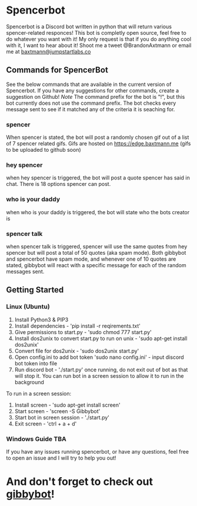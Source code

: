 # Spencerbot

Spencerbot is a Discord bot written in python that will return various spencer-related responces!
This bot is completly open source, feel free to do whatever you want with it! My only request is that if you do anything cool with it, I want to hear about it! Shoot me a tweet @BrandonAxtmann or email me at baxtmann@jumpstartlabs.co

## Commands for SpencerBot
See the below commands that are available in the current version of Spencerbot. If you have any suggestions for other commands, create a suggestion on Github!
*Note* The command prefix for the bot is "!", but this bot currently does not use the command prefix. The bot checks every message sent to see if it matched any of the criteria it is seaching for.
### spencer
When spencer is stated, the bot will post a randomly chosen gif out of a list of 7 spencer related gifs. Gifs are hosted on https://edge.baxtmann.me (gifs to be uploaded to github soon)
### hey spencer
when hey spencer is triggered, the bot will post a quote spencer has said in chat. There is 18 options spencer can post. 
### who is your daddy
when who is your daddy is triggered, the bot will state who the bots creator is
### spencer talk
when spencer talk is triggered, spencer will use the same quotes from hey spencer but will post a total of 50 quotes (aka spam mode). Both gibbybot and spencerbot have spam mode, and whenever one of 10 quotes are stated, gibbybot will react with a specific message for each of the random messages sent.

## Getting Started
### Linux (Ubuntu)
1. Install Python3 & PIP3
2. Install dependencies - 'pip install -r reqirements.txt'
3. Give permissions to start.py - 'sudo chmod 777 start.py'
4. Install dos2unix to convert start.py to run on unix - 'sudo apt-get install dos2unix'
5. Convert file for dos2unix - 'sudo dos2unix start.py'
4. Open config.ini to add bot token 'sudo nano config.ini' - input discord bot token into file
5. Run discord bot - './start.py' once running, do not exit out of bot as that will stop it. You can run bot in a screen session to allow it to run in the background

To run in a screen session: 
1. Install screen - 'sudo apt-get install screen'
2. Start screen - 'screen -S Gibbybot'
3. Start bot in screen session - './start.py'
4. Exit screen - 'ctrl + a + d'

### Windows Guide TBA

If you have any issues running spencerbot, or have any questions, feel free to open an issue and I will try to help you out!

# And don't forget to check out [gibbybot](https://github.com/baxtmann/Gibbybot)! 
